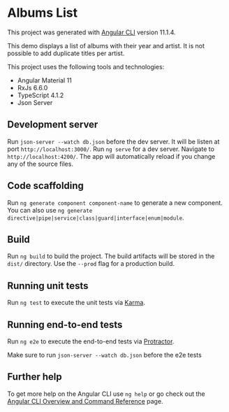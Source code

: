 # Albums List

This project was generated with [Angular CLI](https://github.com/angular/angular-cli) version 11.1.4.

This demo displays a list of albums with their year and artist. It is not possible to add duplicate titles per artist.

This project uses the following tools and technologies:
- Angular Material 11
- RxJs 6.6.0
- TypeScript 4.1.2
- Json Server

## Development server

Run `json-server --watch db.json` before the dev server. It will be listen at port `http://localhost:3000/`.
Run `ng serve` for a dev server. Navigate to `http://localhost:4200/`. The app will automatically reload if you change any of the source files.

## Code scaffolding

Run `ng generate component component-name` to generate a new component. You can also use `ng generate directive|pipe|service|class|guard|interface|enum|module`.

## Build

Run `ng build` to build the project. The build artifacts will be stored in the `dist/` directory. Use the `--prod` flag for a production build.

## Running unit tests

Run `ng test` to execute the unit tests via [Karma](https://karma-runner.github.io).

## Running end-to-end tests

Run `ng e2e` to execute the end-to-end tests via [Protractor](http://www.protractortest.org/).

Make sure to run `json-server --watch db.json` before the e2e tests

## Further help

To get more help on the Angular CLI use `ng help` or go check out the [Angular CLI Overview and Command Reference](https://angular.io/cli) page.
 